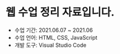 # 웹 수업 정리 자료입니다.     
- 수업 기간: 2021.06.07 ~ 2021.06    
- 수업 언어: HTML, CSS, JavaScript    
- 개발 도구: Visual Studio Code    
